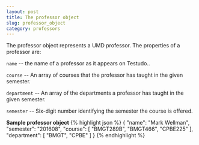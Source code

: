 ```yaml
---
layout: post
title: The professor object
slug: professor_object
category: professors
---
```


The professor object represents a UMD professor. The properties of a professor are:

`name` -- the name of a professor as it appears on Testudo..

`course` -- An array of courses that the professor has taught in the given semester.

`department` -- An array of the departments a professor has taught in the given semester.

`semester` -- Six-digit number identifying the semester the course is offered. 


<!-- EXAMPLE -->
**Sample professor object**
{% highlight json %}
{
  "name": "Mark Wellman",
  "semester": "201608",
  "course": [
    "BMGT289B",
    "BMGT466",
    "CPBE225"
  ],
  "department": [
    "BMGT",
    "CPBE"
  ]
}
{% endhighlight %}

<!-- END -->